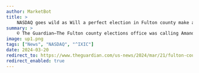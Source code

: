 ```yaml
---
author: MarketBot
title: >
    NASDAQ goes wild as Will a perfect election in Fulton county make a difference to Republicans?
summary: >
    © The Guardian—The Fulton county elections office was calling Amanda Banwarie, again.
image: up1.png
tags: ["News", "NASDAQ", "^IXIC"]
date: 2024-03-20
redirect_to: https://www.theguardian.com/us-news/2024/mar/21/fulton-county-perfect-election
redirect_enabled: true
---
```


